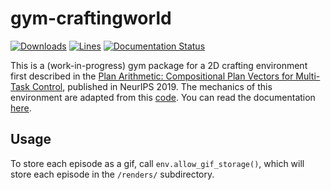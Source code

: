 # gym-craftingworld

[![Downloads](https://img.shields.io/pypi/dm/gym-craftingworld)](https://pypi.org/project/gym-craftingworld/)
[![Lines](https://img.shields.io/tokei/lines/github/lauradarcy/gym-craftingworld)](https://github.com/lauradarcy/gym-craftingworld)
[![Documentation Status](https://readthedocs.org/projects/gym-craftingworld/badge/?version=latest)](https://gym-craftingworld.readthedocs.io/en/latest/?badge=latest)

This is a (work-in-progress) gym package for a 2D crafting environment first described in the [Plan Arithmetic: Compositional Plan Vectors for Multi-Task Control](https://arxiv.org/abs/1910.14033), published in NeurIPS 2019.
The mechanics of this environment are adapted from this [code](https://github.com/cdevin/craftingworld).
You can read the documentation [here](https://gym-craftingworld.readthedocs.io/).

## Usage

To store each episode as a gif, call `env.allow_gif_storage()`, which will store each episode in the `/renders/` subdirectory.
